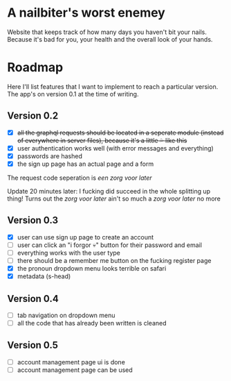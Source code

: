 # A nailbiter's worst enemey

Website that keeps track of how many days you haven't bit your nails. Because it's bad for you, your health and the overall look of your hands.

# Roadmap

Here I'll list features that I want to implement to reach a particular version. The app's on version 0.1 at the time of writing.

## Version 0.2

-   [x] ~~all the graphql requests should be located in a seperate module (instead of everywhere in server files), because it's a little 💦 like this~~
-   [x] user authentication works well (with error messages and everything)
-   [x] passwords are hashed
-   [x] the sign up page has an actual page and a form

The request code seperation is _een zorg voor later_

Update 20 minutes later: I fucking did succeed in the whole splitting up thing! Turns out the _zorg voor later_ ain't so much a _zorg voor later_ no more

## Version 0.3

-   [x] user can use sign up page to create an account
-   [ ] user can click an "i forgor 💀" button for their password and email
-   [ ] everything works with the user type
-   [ ] there should be a remember me button on the fucking register page
-   [x] the pronoun dropdown menu looks terrible on safari
-   [x] metadata (s-head)

## Version 0.4

-   [ ] tab navigation on dropdown menu
-   [ ] all the code that has already been written is cleaned

## Version 0.5

-   [ ] account management page ui is done
-   [ ] account management page can be used
